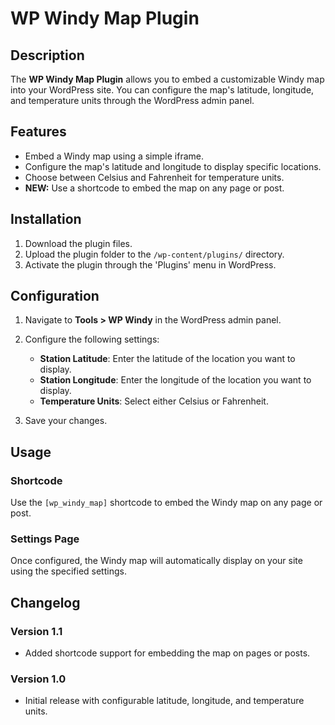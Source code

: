 # WP Windy Map Plugin

## Description
The **WP Windy Map Plugin** allows you to embed a customizable Windy map into your WordPress site. You can configure the map's latitude, longitude, and temperature units through the WordPress admin panel.

## Features
- Embed a Windy map using a simple iframe.
- Configure the map's latitude and longitude to display specific locations.
- Choose between Celsius and Fahrenheit for temperature units.
- **NEW:** Use a shortcode to embed the map on any page or post.

## Installation
1. Download the plugin files.
2. Upload the plugin folder to the `/wp-content/plugins/` directory.
3. Activate the plugin through the 'Plugins' menu in WordPress.

## Configuration
1. Navigate to **Tools > WP Windy** in the WordPress admin panel.
2. Configure the following settings:
   - **Station Latitude**: Enter the latitude of the location you want to display.
   - **Station Longitude**: Enter the longitude of the location you want to display.
   - **Temperature Units**: Select either Celsius or Fahrenheit.

3. Save your changes.

## Usage
### Shortcode
Use the `[wp_windy_map]` shortcode to embed the Windy map on any page or post.

### Settings Page
Once configured, the Windy map will automatically display on your site using the specified settings.

## Changelog
### Version 1.1
- Added shortcode support for embedding the map on pages or posts.

### Version 1.0
- Initial release with configurable latitude, longitude, and temperature units.
